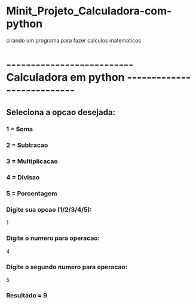 # Minit_Projeto_Calculadora-com-python
cirando um programa para fazer calculos matematicos


# -------------------------- Calculadora em python --------------------------- 

## Seleciona a opcao desejada:

### 1 = Soma
### 2 = Subtracao
### 3 = Multiplicacao
### 4 = Divisao
### 5 = Porcentagem
### Digite sua opcao (1/2/3/4/5): 
1
### Digite o numero para operacao: 
4
### Digite o segundo numero para operacao: 
5


### Resultado = 9
